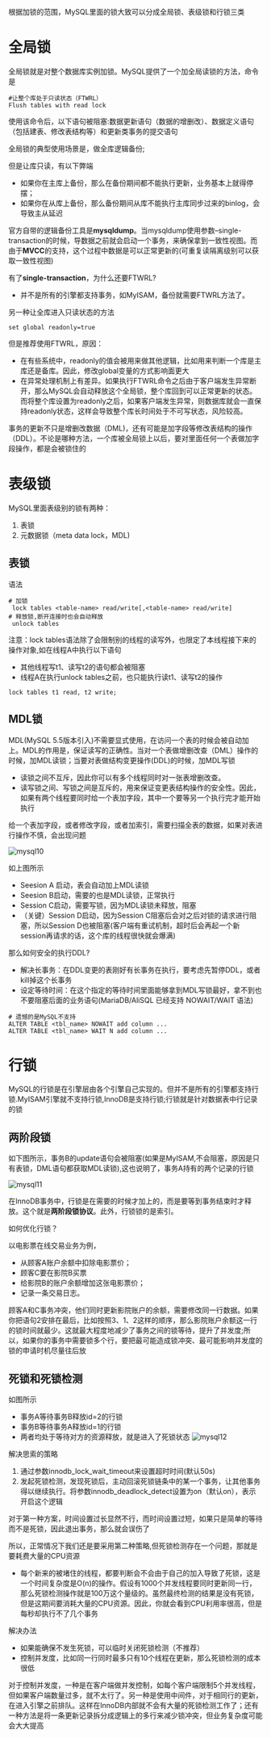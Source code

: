 <!-- MySQL中的锁 -->
根据加锁的范围，MySQL里面的锁大致可以分成全局锁、表级锁和行锁三类

# 全局锁
全局锁就是对整个数据库实例加锁。MySQL提供了一个加全局读锁的方法，命令是 
```
#让整个库处于只读状态（FTWRL）
Flush tables with read lock
```
使用该命令后，以下语句被阻塞:数据更新语句（数据的增删改）、数据定义语句（包括建表、修改表结构等）和更新类事务的提交语句

全局锁的典型使用场景是，做全库逻辑备份;

但是让库只读，有以下弊端
- 如果你在主库上备份，那么在备份期间都不能执行更新，业务基本上就得停摆；
- 如果你在从库上备份，那么备份期间从库不能执行主库同步过来的binlog，会导致主从延迟

官方自带的逻辑备份工具是**mysqldump**。当mysqldump使用参数–single-transaction的时候，导数据之前就会启动一个事务，来确保拿到一致性视图。而由于**MVCC**的支持，这个过程中数据是可以正常更新的(可重复读隔离级别可以获取一致性视图)

有了**single-transaction**，为什么还要FTWRL?
- 并不是所有的引擎都支持事务，如MyISAM，备份就需要FTWRL方法了。

另一种让全库进入只读状态的方法
```
set global readonly=true
```
但是推荐使用FTWRL，原因：
- 在有些系统中，readonly的值会被用来做其他逻辑，比如用来判断一个库是主库还是备库。因此，修改global变量的方式影响面更大
- 在异常处理机制上有差异。如果执行FTWRL命令之后由于客户端发生异常断开，那么MySQL会自动释放这个全局锁，整个库回到可以正常更新的状态。而将整个库设置为readonly之后，如果客户端发生异常，则数据库就会一直保持readonly状态，这样会导致整个库长时间处于不可写状态，风险较高。

事务的更新不只是增删改数据（DML)，还有可能是加字段等修改表结构的操作（DDL）。不论是哪种方法，一个库被全局锁上以后，要对里面任何一个表做加字段操作，都是会被锁住的
# 表级锁

MySQL里面表级别的锁有两种：
1. 表锁
2. 元数据锁（meta data lock，MDL)

## 表锁

语法
```
# 加锁
 lock tables <table-name> read/write[,<table-name> read/write]
# 释放锁,断开连接时也会自动释放
 unlock tables
```

注意：lock tables语法除了会限制别的线程的读写外，也限定了本线程接下来的操作对象,如在线程A中执行以下语句
- 其他线程写t1、读写t2的语句都会被阻塞
- 线程A在执行unlock tables之前，也只能执行读t1、读写t2的操作
```
lock tables t1 read, t2 write; 
```
## MDL锁

MDL(MySQL 5.5版本引入)不需要显式使用，在访问一个表的时候会被自动加上。MDL的作用是，保证读写的正确性。当对一个表做增删改查（DML）操作的时候，加MDL读锁；当要对表做结构变更操作(DDL)的时候，加MDL写锁
- 读锁之间不互斥，因此你可以有多个线程同时对一张表增删改查。
- 读写锁之间、写锁之间是互斥的，用来保证变更表结构操作的安全性。因此，如果有两个线程要同时给一个表加字段，其中一个要等另一个执行完才能开始执行

给一个表加字段，或者修改字段，或者加索引，需要扫描全表的数据，如果对表进行操作不慎，会出现问题


![mysql10](https://raw.githubusercontent.com/FameLsy/Images/master/MySQL/mysql10.jpg)

如上图所示
- Seesion A 启动，表会自动加上MDL读锁
- Seesion B启动，需要的也是MDL读锁，正常执行
- Session C启动，需要写锁，因为MDL读锁未释放，阻塞
- （关键）Session D启动，因为Session C阻塞后会对之后对锁的请求进行阻塞，所以Session D也被阻塞(客户端有重试机制，超时后会再起一个新session再请求的话，这个库的线程很快就会爆满)

那么如何安全的执行DDL?
- 解决长事务：在DDL变更的表刚好有长事务在执行，要考虑先暂停DDL，或者kill掉这个长事务
- 设定等待时间：在这个指定的等待时间里面能够拿到MDL写锁最好，拿不到也不要阻塞后面的业务语句(MariaDB/AliSQL 已经支持 NOWAIT/WAIT 语法)

```
# 遗憾的是MySQL不支持
ALTER TABLE <tbl_name> NOWAIT add column ...
ALTER TABLE <tbl_name> WAIT N add column ... 
```

# 行锁

MySQL的行锁是在引擎层由各个引擎自己实现的。但并不是所有的引擎都支持行锁.MyISAM引擎就不支持行锁,InnoDB是支持行锁;行锁就是针对数据表中行记录的锁

## 两阶段锁

如下图所示，事务B的update语句会被阻塞(如果是MyISAM,不会阻塞，原因是只有表锁，DML语句都获取MDL读锁),这也说明了，事务A持有的两个记录的行锁

![mysql11](https://raw.githubusercontent.com/FameLsy/Images/master/MySQL/mysql11.jpg)

在InnoDB事务中，行锁是在需要的时候才加上的，而是要等到事务结束时才释放。这个就是**两阶段锁协议**。此外，行锁锁的是索引。

如何优化行锁？

以电影票在线交易业务为例，
- 从顾客A账户余额中扣除电影票价；
- 顾客C要在影院B买票
- 给影院B的账户余额增加这张电影票价；
- 记录一条交易日志。

顾客A和C事务冲突，他们同时更新影院账户的余额，需要修改同一行数据。如果你把语句2安排在最后，比如按照3、1、2这样的顺序，那么影院账户余额这一行的锁时间就最少。这就最大程度地减少了事务之间的锁等待，提升了并发度;所以，如果你的事务中需要锁多个行，要把最可能造成锁冲突、最可能影响并发度的锁的申请时机尽量往后放

## 死锁和死锁检测

如图所示
- 事务A等待事务B释放id=2的行锁
- 事务B等待事务A释放id=1的行锁
- 两者均处于等待对方的资源释放，就是进入了死锁状态
![mysql12](https://raw.githubusercontent.com/FameLsy/Images/master/MySQL/mysql12.jpg)

解决思索的策略
1. 通过参数innodb_lock_wait_timeout来设置超时时间(默认50s)
2. 发起死锁检测，发现死锁后，主动回滚死锁链条中的某一个事务，让其他事务得以继续执行。将参数innodb_deadlock_detect设置为on（默认on），表示开启这个逻辑

对于第一种方案，时间设置过长显然不行，而时间设置过短，如果只是简单的等待而不是死锁，因此退出事务，那么就会误伤了

所以，正常情况下我们还是要采用第二种策略,但死锁检测存在一个问题，那就是要耗费大量的CPU资源
- 每个新来的被堵住的线程，都要判断会不会由于自己的加入导致了死锁，这是一个时间复杂度是O(n)的操作。假设有1000个并发线程要同时更新同一行，那么死锁检测操作就是100万这个量级的。虽然最终检测的结果是没有死锁，但是这期间要消耗大量的CPU资源。因此，你就会看到CPU利用率很高，但是每秒却执行不了几个事务

解决办法
- 如果能确保不发生死锁，可以临时关闭死锁检测（不推荐）
- 控制并发度，比如同一行同时最多只有10个线程在更新，那么死锁检测的成本很低

对于控制并发度，一种是在客户端做并发控制，如每个客户端限制5个并发线程，但如果客户端数量过多，就不太行了。另一种是使用中间件，对于相同行的更新，在进入引擎之前排队。这样在InnoDB内部就不会有大量的死锁检测工作了；还有一种方法是将一条更新记录拆分成逻辑上的多行来减少锁冲突，但业务复杂度可能会大大提高

